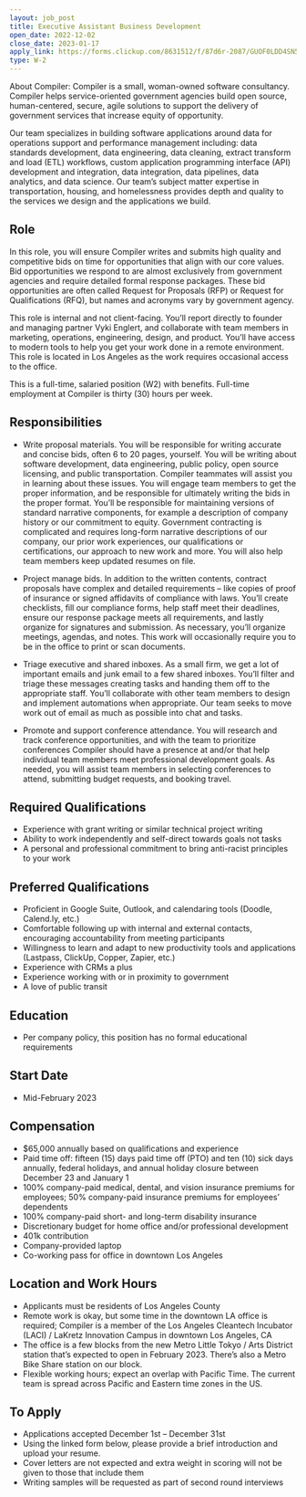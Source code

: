 ```yaml
---
layout: job_post
title: Executive Assistant Business Development
open_date: 2022-12-02
close_date: 2023-01-17
apply_link: https://forms.clickup.com/8631512/f/87d6r-2087/GUOF0LDD4SN58BC27T
type: W-2
---
```


About Compiler: Compiler is a small, woman-owned software consultancy. Compiler helps service-oriented government agencies build open source, human-centered, secure, agile solutions to support the delivery of government services that increase equity of opportunity.

Our team specializes in building software applications around data for operations support and performance management including: data standards development, data engineering, data cleaning, extract transform and load (ETL) workflows, custom application programming interface (API) development and integration, data integration, data pipelines, data analytics, and data science. Our team’s subject matter expertise in transportation, housing, and homelessness provides depth and quality to the services we design and the applications we build.

## Role

In this role, you will ensure Compiler writes and submits high quality and competitive bids on time for opportunities that align with our core values. Bid opportunities we respond to are almost exclusively from government agencies and require detailed formal response packages. These bid opportunities are often called Request for Proposals (RFP) or Request for Qualifications (RFQ), but names and acronyms vary by government agency.

This role is internal and not client-facing. You’ll report directly to founder and managing partner Vyki Englert, and collaborate with team members in marketing, operations, engineering, design, and product. You’ll have access to modern tools to help you get your work done in a remote environment. This role is located in Los Angeles as the work requires occasional access to the office.

This is a full-time, salaried position (W2) with benefits. Full-time employment at Compiler is thirty (30) hours per week.

## Responsibilities

- Write proposal materials. You will be responsible for writing accurate and concise bids, often 6 to 20 pages, yourself. You will be writing about software development, data engineering, public policy, open source licensing, and public transportation. Compiler teammates will assist you in learning about these issues. You will engage team members to get the proper information, and be responsible for ultimately writing the bids in the proper format. You’ll be responsible for maintaining versions of standard narrative components, for example a description of company history or our commitment to equity. Government contracting is complicated and requires long-form narrative descriptions of our company, our prior work experiences, our qualifications or certifications, our approach to new work and more. You will also help team members keep updated resumes on file.

- Project manage bids. In addition to the written contents, contract proposals have complex and detailed requirements – like copies of proof of insurance or signed affidavits of compliance with laws. You’ll create checklists, fill our compliance forms, help staff meet their deadlines, ensure our response package meets all requirements, and lastly organize for signatures and submission. As necessary, you’ll organize meetings, agendas, and notes. This work will occasionally require you to be in the office to print or scan documents.

- Triage executive and shared inboxes. As a small firm, we get a lot of important emails and junk email to a few shared inboxes. You’ll filter and triage these messages creating tasks and handing them off to the appropriate staff. You’ll collaborate with other team members to design and implement automations when appropriate. Our team seeks to move work out of email as much as possible into chat and tasks.

- Promote and support conference attendance. You will research and track conference opportunities, and with the team to prioritize conferences Compiler should have a presence at and/or that help individual team members meet professional development goals. As needed, you will assist team members in selecting conferences to attend, submitting budget requests, and booking travel.

## Required Qualifications

- Experience with grant writing or similar technical project writing
- Ability to work independently and self-direct towards goals not tasks
- A personal and professional commitment to bring anti-racist principles to your work

## Preferred Qualifications

- Proficient in Google Suite, Outlook, and calendaring tools (Doodle, Calend.ly, etc.)
- Comfortable following up with internal and external contacts, encouraging accountability from meeting participants
- Willingness to learn and adapt to new productivity tools and applications (Lastpass, ClickUp, Copper, Zapier, etc.)
- Experience with CRMs a plus
- Experience working with or in proximity to government
- A love of public transit

## Education

- Per company policy, this position has no formal educational requirements

## Start Date

- Mid-February 2023

## Compensation

- $65,000 annually based on qualifications and experience
- Paid time off: fifteen (15) days paid time off (PTO) and ten (10) sick days annually, federal holidays, and annual holiday closure between December 23 and January 1
- 100% company-paid medical, dental, and vision insurance premiums for employees; 50% company-paid insurance premiums for employees’ dependents
- 100% company-paid short- and long-term disability insurance
- Discretionary budget for home office and/or professional development
- 401k contribution
- Company-provided laptop
- Co-working pass for office in downtown Los Angeles

## Location and Work Hours

- Applicants must be residents of Los Angeles County
- Remote work is okay, but some time in the downtown LA office is required; Compiler is a member of the Los Angeles Cleantech Incubator (LACI) / LaKretz Innovation Campus in downtown Los Angeles, CA
- The office is a few blocks from the new Metro Little Tokyo / Arts District station that’s expected to open in February 2023. There’s also a Metro Bike Share station on our block.
- Flexible working hours; expect an overlap with Pacific Time. The current team is spread across Pacific and Eastern time zones in the US.

## To Apply

- Applications accepted December 1st – December 31st
- Using the linked form below, please provide a brief introduction and upload your resume.
- Cover letters are not expected and extra weight in scoring will not be given to those that include them
- Writing samples will be requested as part of second round interviews
